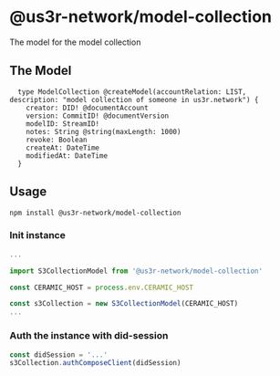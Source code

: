 # @us3r-network/model-collection

The model for the model collection

## The Model

```gql
  type ModelCollection @createModel(accountRelation: LIST, description: "model collection of someone in us3r.network") {
    creator: DID! @documentAccount
    version: CommitID! @documentVersion
    modelID: StreamID!
    notes: String @string(maxLength: 1000)
    revoke: Boolean
    createAt: DateTime
    modifiedAt: DateTime
  }
```

## Usage

```
npm install @us3r-network/model-collection
```


### Init instance


```ts
...

import S3CollectionModel from '@us3r-network/model-collection'

const CERAMIC_HOST = process.env.CERAMIC_HOST

const s3Collection = new S3CollectionModel(CERAMIC_HOST)
...

```

### Auth the instance with did-session

```ts
const didSession = '...'
s3Collection.authComposeClient(didSession)

```

